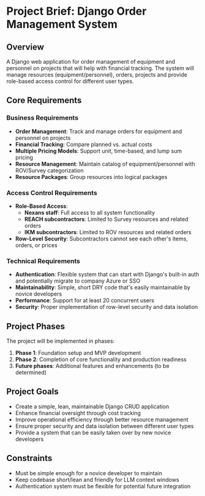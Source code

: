 # Project Brief: Django Order Management System

## Overview
A Django web application for order management of equipment and personnel on projects that will help with financial tracking. The system will manage resources (equipment/personnel), orders, projects and provide role-based access control for different user types.

## Core Requirements

### Business Requirements
- **Order Management**: Track and manage orders for equipment and personnel on projects
- **Financial Tracking**: Compare planned vs. actual costs
- **Multiple Pricing Models**: Support unit, time-based, and lump sum pricing
- **Resource Management**: Maintain catalog of equipment/personnel with ROV/Survey categorization
- **Resource Packages**: Group resources into logical packages

### Access Control Requirements
- **Role-Based Access**:
  - **Nexans staff**: Full access to all system functionality
  - **REACH subcontractors**: Limited to Survey resources and related orders
  - **IKM subcontractors**: Limited to ROV resources and related orders
- **Row-Level Security**: Subcontractors cannot see each other's items, orders, or prices

### Technical Requirements
- **Authentication**: Flexible system that can start with Django's built-in auth and potentially migrate to company Azure or SSO
- **Maintainability**: Simple, short DRY code that's easily maintainable by novice developers
- **Performance**: Support for at least 20 concurrent users
- **Security**: Proper implementation of row-level security and data isolation

## Project Phases
The project will be implemented in phases:
1. **Phase 1**: Foundation setup and MVP development
2. **Phase 2**: Completion of core functionality and production readiness
3. **Future phases**: Additional features and enhancements (to be determined)

## Project Goals
- Create a simple, lean, maintainable Django CRUD application
- Enhance financial oversight through cost tracking
- Improve operational efficiency through better resource management
- Ensure proper security and data isolation between different user types
- Provide a system that can be easily taken over by new novice developers

## Constraints
- Must be simple enough for a novice developer to maintain
- Keep codebase short/lean and friendly for LLM context windows
- Authentication system must be flexible for potential future integration
